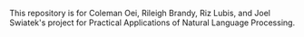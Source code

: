 This repository is for Coleman Oei, Rileigh Brandy, Riz Lubis, and Joel Swiatek's project for Practical Applications of Natural Language Processing.
